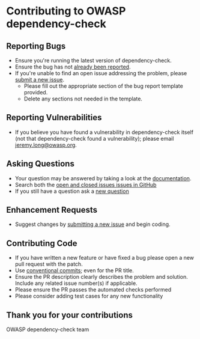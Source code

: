 # Contributing to OWASP dependency-check

## Reporting Bugs

- Ensure you're running the latest version of dependency-check.
- Ensure the bug has not [already been reported](https://github.com/dependency-check/DependencyCheck/issues).
- If you're unable to find an open issue addressing the problem, please [submit a new issue](https://github.com/dependency-check/DependencyCheck/issues/new/choose).
  - Please fill out the appropriate section of the bug report template provided.
  - Delete any sections not needed in the template.
  
## Reporting Vulnerabilities

- If you believe you have found a vulnerability in dependency-check itself (not that dependency-check found a vulnerability); please email jeremy.long@owasp.org.

## Asking Questions

- Your question may be answered by taking a look at the [documentation](https://dependency-check.github.io/DependencyCheck/).
- Search both the [open and closed issues issues in GitHub](https://github.com/dependency-check/DependencyCheck/issues/)
- If you still have a question ask a [new question](https://github.com/dependency-check/DependencyCheck/issues/new?assignees=&labels=question&template=ask-a-question.md&title=)

## Enhancement Requests

- Suggest changes by [submitting a new issue](https://github.com/dependency-check/DependencyCheck/issues/new?assignees=&labels=enhancement&template=feature_request.md&title=) and begin coding.

## Contributing Code

- If you have written a new feature or have fixed a bug please open a new pull request with the patch.
- Use [conventional commits](https://www.conventionalcommits.org/en/v1.0.0/); even for the PR title.
- Ensure the PR description clearly describes the problem and solution. Include any related issue number(s) if applicable.
- Please ensure the PR passes the automated checks performed
- Please consider adding test cases for any new functionality

## Thank you for your contributions

OWASP dependency-check team
